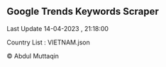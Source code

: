 

## Google Trends Keywords Scraper 
 
Last Update 14-04-2023 , 21:18:00

Country List :
VIETNAM.json



© Abdul Muttaqin 
